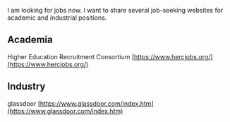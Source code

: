 I am looking for jobs now. I want to share several job-seeking websites for academic and industrial positions.



## Academia

Higher Education Recruitment Consortium [https://www.hercjobs.org/](https://www.hercjobs.org/)



## Industry

glassdoor [https://www.glassdoor.com/index.htm](https://www.glassdoor.com/index.htm)
